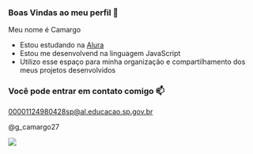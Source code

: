### Boas Vindas ao meu perfil 🥇

Meu nome é Camargo

- Estou estudando na [Alura](www.alura.com.br)
- Estou me desenvolvend na linguagem JavaScript
- Utilizo esse espaço para minha organização e compartilhamento dos meus projetos desenvolvidos

### Você pode entrar em contato comigo 📫

00001124980428sp@al.educacao.sp.gov.br

@g_camargo27

![](https://media1.tenor.com/m/pZaHVvy-gZAAAAAC/fast-and-furious-live-fast-and-furious.gif)
